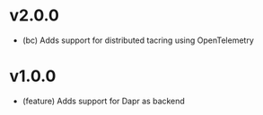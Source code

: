 # v2.0.0

- (bc) Adds support for distributed tacring using OpenTelemetry

# v1.0.0

- (feature) Adds support for Dapr as backend